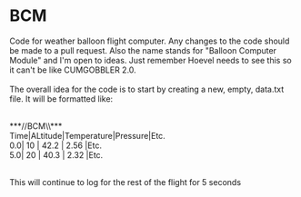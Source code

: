 # BCM
Code for weather balloon flight computer. Any changes to the code should be made to a pull request. Also the name stands for "Balloon Computer Module" and I'm open to ideas. Just remember Hoevel needs to see this so it can't be like CUMGOBBLER 2.0. <br><br>
The overall idea for the code is to start by creating a new, empty, data.txt file. It will be formatted like:<br>

<br>
***//BCM\\***<br>
Time|ALtitude|Temperature|Pressure|Etc.<br>
0.0|   10    |    42.2   |  2.56  |Etc.<br>
5.0|   20    |    40.3   |  2.32  |Etc.<br>

<br>

This will continue to log for the rest of the flight for 5 seconds
